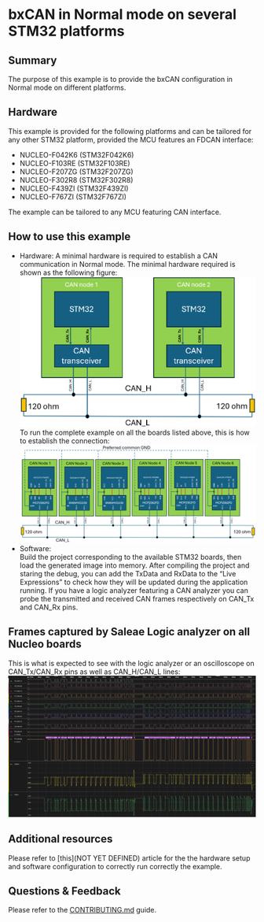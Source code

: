 # bxCAN in Normal mode on several STM32 platforms

## Summary

The purpose of this example is to provide the bxCAN configuration in Normal mode on different platforms.

## Hardware

This example is provided for the following platforms and can be tailored for any other STM32 platform, provided the MCU features an FDCAN interface:
* NUCLEO-F042K6 (STM32F042K6)
* NUCLEO-F103RE (STM32F103RE)
* NUCLEO-F207ZG (STM32F207ZG)
* NUCLEO-F302R8 (STM32F302R8)
* NUCLEO-F439ZI (STM32F439ZI)
* NUCLEO-F767ZI (STM32F767ZI)

The example can be tailored to any MCU featuring CAN interface.

## How to use this example
* Hardware:
  A minimal hardware is required to establish a CAN communication in Normal mode. The minimal hardware required is shown as the following figure:
![Alt text](_htmresc/Figure_1.png)  
  To run the complete example on all the boards listed above, this is how to establish the connection:
![Alt text](_htmresc/Figure_2.png)   
* Software:  
Build the project corresponding to the available STM32 boards, then load the generated image into memory. 
After compiling the project and staring the debug, you can add the TxData and RxData to the “Live Expressions” to check how they will be updated during the application running.
If you have a logic analyzer featuring a CAN analyzer you can probe the transmitted and received CAN frames respectively on CAN_Tx and CAN_Rx pins.

## Frames captured by Saleae Logic analyzer on all Nucleo boards
This is what is expected to see with the logic analyzer or an oscilloscope on CAN_Tx/CAN_Rx pins as well as CAN_H/CAN_L lines:
![Alt text](_htmresc/Figure_3.png)

## Additional resources

Please refer to [this](NOT YET DEFINED) article for the the hardware setup and software configuration to correctly run correctly the example.

## Questions & Feedback

Please refer to the [CONTRIBUTING.md](CONTRIBUTING.md) guide.
